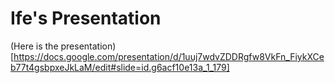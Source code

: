 Ife's Presentation
============

(Here is the presentation) [https://docs.google.com/presentation/d/1uuj7wdvZDDRgfw8VkFn_FiykXCeb77t4gsbpxeJkLaM/edit#slide=id.g6acf10e13a_1_179]
